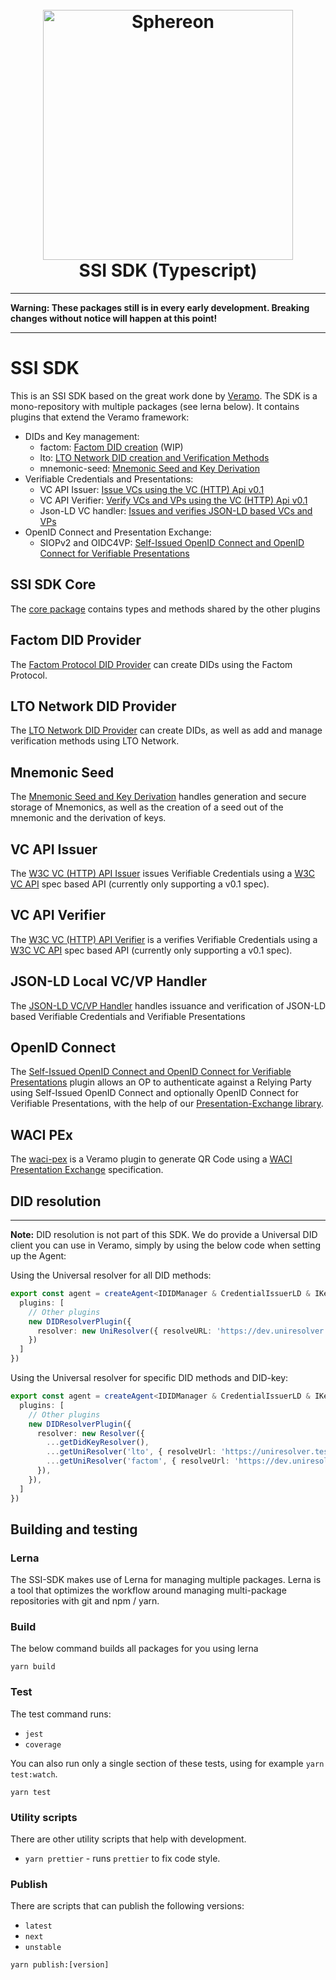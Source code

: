 <!--suppress HtmlDeprecatedAttribute -->
<h1 align="center">
  <br>
  <a href="https://www.sphereon.com"><img src="https://sphereon.com/content/themes/sphereon/assets/img/logo.svg" alt="Sphereon" width="400"></a>
  <br>SSI SDK (Typescript) 
  <br>
</h1>

---

__Warning: These packages still is in every early development. Breaking changes without notice will happen at this
point!__

---

# SSI SDK

This is an SSI SDK based on the great work done by [Veramo](https://veramo.io). The SDK is a mono-repository with
multiple packages (see lerna below). It contains plugins that extend the Veramo framework:

- DIDs and Key management:
    - factom: [Factom DID creation](./packages/lto-did-provider/README.md) (WIP)
    - lto: [LTO Network DID creation and Verification Methods](./packages/lto-did-provider/README.md)
    - mnemonic-seed: [Mnemonic Seed and Key Derivation](packages/mnemonic-seed-manager/README.md)
- Verifiable Credentials and Presentations:
    - VC API Issuer: [Issue VCs using the VC (HTTP) Api v0.1](./packages/vc-api-issuer/README.md)
    - VC API Verifier: [Verify VCs and VPs using the VC (HTTP) Api v0.1](./packages/vc-api-verifier/README.md)
    - Json-LD VC handler: [Issues and verifies JSON-LD based VCs and VPs](./packages/vc-handler-ld-local/README.md)
- OpenID Connect and Presentation Exchange:
    - SIOPv2 and
      OIDC4VP: [Self-Issued OpenID Connect and OpenID Connect for Verifiable Presentations](./packages/did-auth-siop-op-authenticator/README.md)

## SSI SDK Core

The [core package](./packages/ssi-sdk-core/README.md) contains types and methods shared by the other plugins

## Factom DID Provider

The [Factom Protocol DID Provider](./packages/factom-did-provider/README.md) can create DIDs using the
Factom Protocol.

## LTO Network DID Provider

The [LTO Network DID Provider](./packages/lto-did-provider/README.md) can create DIDs, as well as add and
manage verification methods using LTO Network.

## Mnemonic Seed

The [Mnemonic Seed and Key Derivation](packages/mnemonic-seed-manager/README.md) handles generation and secure storage
of Mnemonics, as well as the creation of a seed out of the mnemonic and the derivation of keys.

## VC API Issuer

The [W3C VC (HTTP) API Issuer](./packages/factom-did-provider/README.md) issues Verifiable
Credentials using a [W3C VC API](https://github.com/w3c-ccg/vc-api) spec based API (currently only supporting a v0.1
spec).

## VC API Verifier

The [W3C VC (HTTP) API Verifier](./packages/factom-did-provider/README.md) is a verifies Verifiable
Credentials using a [W3C VC API](https://github.com/w3c-ccg/vc-api) spec based API (currently only supporting a v0.1
spec).

## JSON-LD Local VC/VP Handler

The [JSON-LD VC/VP Handler](./packages/vc-handler-ld-local/README.md) handles issuance and verification of JSON-LD based
Verifiable Credentials and Verifiable Presentations

## OpenID Connect

The [Self-Issued OpenID Connect and OpenID Connect for Verifiable Presentations](./packages/did-auth-siop-op-authenticator/README.md)
plugin allows an OP to authenticate against a Relying Party using Self-Issued OpenID Connect and optionally OpenID
Connect for Verifiable Presentations, with the help of
our [Presentation-Exchange library](https://github.com/Sphereon-Opensource/pe-js).

## WACI PEx
The [waci-pex](./packages/waci-pex/README.md) is a Veramo plugin to generate QR Code using a [WACI Presentation Exchange](https://identity.foundation/waci-presentation-exchange/#step-1-generate-qr-code) specification.

## DID resolution

---
**Note:**
DID resolution is not part of this SDK. We do provide a Universal DID client you can use in Veramo, simply by using the
below code when setting up the Agent:

Using the Universal resolver for all DID methods:
````typescript
export const agent = createAgent<IDIDManager & CredentialIssuerLD & IKeyManager & IDataStore & IDataStoreORM & IResolver>({
  plugins: [
    // Other plugins
    new DIDResolverPlugin({
      resolver: new UniResolver({ resolveURL: 'https://dev.uniresolver.io/1.0/identifiers' })
    })
  ]
})
````

Using the Universal resolver for specific DID methods and DID-key:
````typescript
export const agent = createAgent<IDIDManager & CredentialIssuerLD & IKeyManager & IDataStore & IDataStoreORM & IResolver>({
  plugins: [
    // Other plugins
    new DIDResolverPlugin({
      resolver: new Resolver({
        ...getDidKeyResolver(),
        ...getUniResolver('lto', { resolveUrl: 'https://uniresolver.test.sphereon.io/1.0/identifiers' }),
        ...getUniResolver('factom', { resolveUrl: 'https://dev.uniresolver.io/1.0/identifiers' }),
      }),
    }),
  ]
})
````

## Building and testing

### Lerna

The SSI-SDK makes use of Lerna for managing multiple packages. Lerna is a tool that optimizes the workflow around managing multi-package repositories with git and npm / yarn.

### Build

The below command builds all packages for you using lerna

```shell
yarn build
```

### Test

The test command runs:

* `jest`
* `coverage`

You can also run only a single section of these tests, using for example `yarn test:watch`.

```shell
yarn test
```

### Utility scripts

There are other utility scripts that help with development.

* `yarn prettier` - runs `prettier` to fix code style.

### Publish

There are scripts that can publish the following versions:

* `latest`
* `next`
* `unstable`

```shell
yarn publish:[version]
```
